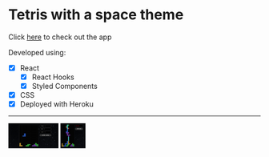 # Tetris with a space theme

Click [here](https://tetris-react-tang.herokuapp.com/) to check out the app

Developed using:

- [x] React
  - [x] React Hooks
  - [x] Styled Components
- [x] CSS
- [x] Deployed with Heroku

---

<img src="tetris.png" alt="tetris" width="100px" height="50px">

<img src="gameover.png" alt="gameover-tetris" style="width:50px">
